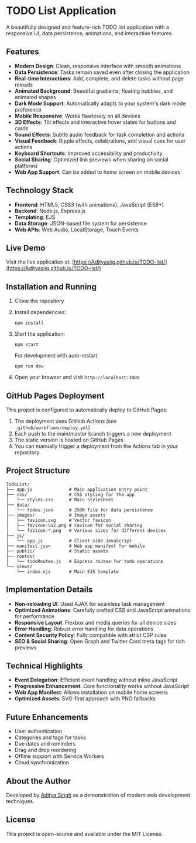 # TODO List Application

A beautifully designed and feature-rich TODO list application with a responsive UI, data persistence, animations, and interactive features.

## Features

- **Modern Design**: Clean, responsive interface with smooth animations
- **Data Persistence**: Tasks remain saved even after closing the application
- **Real-time Interactions**: Add, complete, and delete tasks without page reloads
- **Animated Background**: Beautiful gradients, floating bubbles, and animated shapes
- **Dark Mode Support**: Automatically adapts to your system's dark mode preference
- **Mobile Responsive**: Works flawlessly on all devices
- **3D Effects**: Tilt effects and interactive hover states for buttons and cards
- **Sound Effects**: Subtle audio feedback for task completion and actions
- **Visual Feedback**: Ripple effects, celebrations, and visual cues for user actions
- **Keyboard Shortcuts**: Improved accessibility and productivity
- **Social Sharing**: Optimized link previews when sharing on social platforms
- **Web App Support**: Can be added to home screen on mobile devices

## Technology Stack

- **Frontend**: HTML5, CSS3 (with animations), JavaScript (ES6+)
- **Backend**: Node.js, Express.js
- **Templating**: EJS
- **Data Storage**: JSON-based file system for persistence
- **Web APIs**: Web Audio, LocalStorage, Touch Events

## Live Demo

Visit the live application at: [https://Adityasiig.github.io/TODO-list/](https://Adityasiig.github.io/TODO-list/)

## Installation and Running

1. Clone the repository
2. Install dependencies:
   ```
   npm install
   ```
3. Start the application:
   ```
   npm start
   ```
   
   For development with auto-restart:
   ```
   npm run dev
   ```

4. Open your browser and visit `http://localhost:3000`

## GitHub Pages Deployment

This project is configured to automatically deploy to GitHub Pages:

1. The deployment uses GitHub Actions (see `.github/workflows/deploy.yml`)
2. Each push to the main/master branch triggers a new deployment
3. The static version is hosted on GitHub Pages
4. You can manually trigger a deployment from the Actions tab in your repository

## Project Structure

```
TodoList/
├── app.js              # Main application entry point
├── css/                # CSS styling for the app
│   └── styles.css      # Main stylesheet
├── data/
│   └── todos.json      # JSON file for data persistence
├── images/             # Image assets
│   ├── favicon.svg     # Vector favicon
│   ├── favicon-512.png # Favicon for social sharing
│   └── favicon-*.png   # Various sizes for different devices
├── js/
│   └── app.js          # Client-side JavaScript
├── manifest.json       # Web app manifest for mobile
├── public/             # Static assets
├── routes/
│   └── todoRoutes.js   # Express routes for todo operations
└── views/
    └── index.ejs       # Main EJS template
```

## Implementation Details

- **Non-reloading UI**: Used AJAX for seamless task management
- **Optimized Animations**: Carefully crafted CSS and JavaScript animations for performance
- **Responsive Layout**: Flexbox and media queries for all device sizes
- **Error Handling**: Robust error handling for data operations
- **Content Security Policy**: Fully compatible with strict CSP rules
- **SEO & Social Sharing**: Open Graph and Twitter Card meta tags for rich previews

## Technical Highlights

- **Event Delegation**: Efficient event handling without inline JavaScript
- **Progressive Enhancement**: Core functionality works without JavaScript
- **Web App Manifest**: Allows installation on mobile home screens
- **Optimized Assets**: SVG-first approach with PNG fallbacks

## Future Enhancements

- User authentication
- Categories and tags for tasks
- Due dates and reminders
- Drag and drop reordering
- Offline support with Service Workers
- Cloud synchronization

## About the Author

Developed by [Aditya Singh](https://adityasiig.github.io/Portfolio/) as a demonstration of modern web development techniques.

## License

This project is open-source and available under the MIT License. 